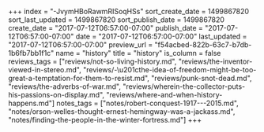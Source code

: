 +++
index = "-JvymHBoRawmRISoqHSs"
sort_create_date = 1499867820
sort_last_updated = 1499867820
sort_publish_date = 1499867820
create_date = "2017-07-12T06:57:00-07:00"
publish_date = "2017-07-12T06:57:00-07:00"
date = "2017-07-12T06:57:00-07:00"
last_updated = "2017-07-12T06:57:00-07:00"
preview_url = "f54acbed-822b-63c7-b7db-1b6fb7bb1f1c"
name = "history"
title = "history"
is_column = false
reviews_tags = ["reviews/not-so-living-history.md", "reviews/the-inventor-viewed-in-stereo.md", "reviews/-\u201cthe-idea-of-freedom-might-be-too-great-a-temptation-for-them-to-resist.md", "reviews/punk-snot-dead.md", "reviews/the-adverbs-of-war.md", "reviews/wherein-the-collector-puts-his-passions-on-display.md", "reviews/where-and-when-history-happens.md"]
notes_tags = ["notes/robert-conquest-1917---2015.md", "notes/orson-welles-thought-ernest-hemingway-was-a-jackass.md", "notes/finding-the-people-in-the-winter-fortress.md"]
+++

